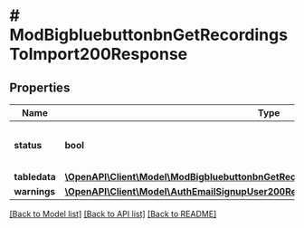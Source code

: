 # # ModBigbluebuttonbnGetRecordingsToImport200Response

## Properties

Name | Type | Description | Notes
------------ | ------------- | ------------- | -------------
**status** | **bool** | Whether the fetch was successful |
**tabledata** | [**\OpenAPI\Client\Model\ModBigbluebuttonbnGetRecordingsToImport200ResponseTabledata**](ModBigbluebuttonbnGetRecordingsToImport200ResponseTabledata.md) |  | [optional]
**warnings** | [**\OpenAPI\Client\Model\AuthEmailSignupUser200ResponseWarningsInner[]**](AuthEmailSignupUser200ResponseWarningsInner.md) |  | [optional]

[[Back to Model list]](../../README.md#models) [[Back to API list]](../../README.md#endpoints) [[Back to README]](../../README.md)
